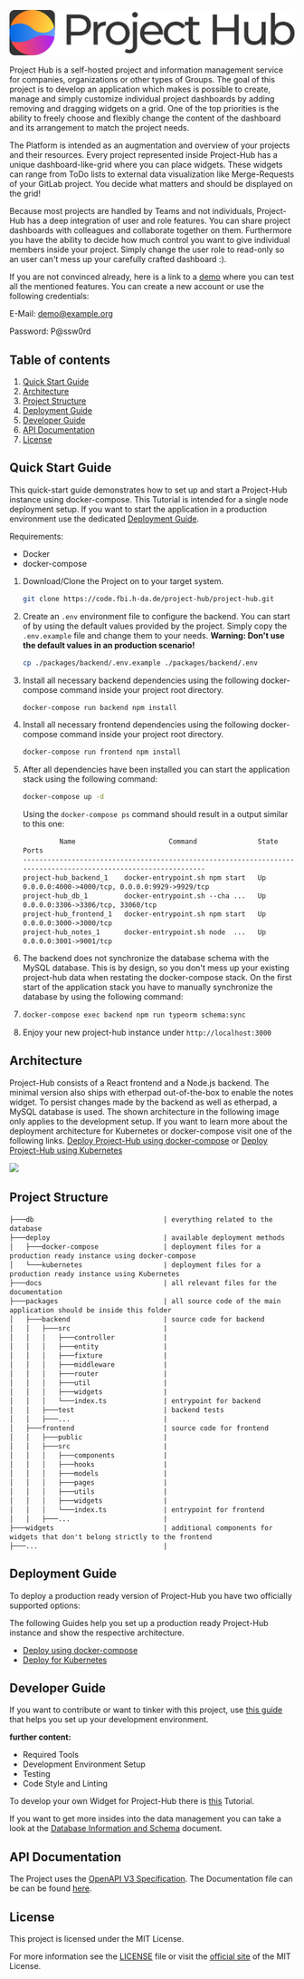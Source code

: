 ![](./docs/logo-full.svg)

Project Hub is a self-hosted project and information management service for companies, organizations or other types of Groups. The goal of this project is to develop an application which makes is possible to create, manage and simply customize individual project dashboards by adding removing and dragging widgets on a grid. One of the top priorities is the ability to freely choose and flexibly change the content of the dashboard and its arrangement to match the project needs.

The Platform is intended as an augmentation and overview of your projects and their resources. Every project represented inside Project-Hub has a unique dashboard-like-grid where you can place widgets. These widgets can range from ToDo lists to external data visualization like Merge-Requests of your GitLab project. You decide what matters and should be displayed on the grid!

Because most projects are handled by Teams and not individuals, Project-Hub has a deep integration of user and role features. You can share project dashboards with colleagues and collaborate together on them. Furthermore you have the ability to decide how much control you want to give individual members inside your project. Simply change the user role to read-only so an user can't mess up your carefully crafted dashboard :).

If you are not convinced already, here is a link to a [demo](https://project-hub.studio) where you can test all the mentioned features. You can create a new account or use the following credentials:

E-Mail: demo@example.org

Password: P@ssw0rd

## Table of contents

1. [Quick Start Guide](#quick-start-guide)
2. [Architecture](#architecture)
3. [Project Structure](#project-structure)
4. [Deployment Guide](#deployment-guide)
5. [Developer Guide](#developer-guide)
6. [API Documentation](#api-documentation)
7. [License](#license)

## Quick Start Guide

This quick-start guide demonstrates how to set up and start a Project-Hub instance using docker-compose. This Tutorial is intended for a single node deployment setup. If you want to start the application in a production environment use the dedicated [Deployment Guide](#deployment-guide).

Requirements:

- Docker
- docker-compose

1. Download/Clone the Project on to your target system.

   ```bash
   git clone https://code.fbi.h-da.de/project-hub/project-hub.git
   ```

2. Create an `.env` environment file to configure the backend. You can start of by using the default values provided by the project. Simply copy the `.env.example` file and change them to your needs. **Warning: Don't use the default values in an production scenario!**

   ```bash
   cp ./packages/backend/.env.example ./packages/backend/.env
   ```

3. Install all necessary backend dependencies using the following docker-compose command inside your project root directory.

   ```bash
   docker-compose run backend npm install
   ```

4. Install all necessary frontend dependencies using the following docker-compose command inside your project root directory.

   ```bash
   docker-compose run frontend npm install
   ```

5. After all dependencies have been installed you can start the application stack using the following command:

   ```bash
   docker-compose up -d
   ```

   Using the `docker-compose ps` command should result in a output similar to this one:

   ```
            Name                       Command               State                       Ports
   ----------------------------------------------------------------------------------------------------------------
   project-hub_backend_1    docker-entrypoint.sh npm start   Up      0.0.0.0:4000->4000/tcp, 0.0.0.0:9929->9929/tcp
   project-hub_db_1         docker-entrypoint.sh --cha ...   Up      0.0.0.0:3306->3306/tcp, 33060/tcp
   project-hub_frontend_1   docker-entrypoint.sh npm start   Up      0.0.0.0:3000->3000/tcp
   project-hub_notes_1      docker-entrypoint.sh node  ...   Up      0.0.0.0:3001->9001/tcp
   ```

6. The backend does not synchronize the database schema with the MySQL database. This is by design, so you don't mess up your existing project-hub data when restating the docker-compose stack. On the first start of the application stack you have to manually synchronize the database by using the following command:

7. ```bash
   docker-compose exec backend npm run typeorm schema:sync
   ```

8. Enjoy your new project-hub instance under `http://localhost:3000`

## Architecture

Project-Hub consists of a React frontend and a Node.js backend. The minimal version also ships with etherpad out-of-the-box to enable the notes widget. To persist changes made by the backend as well as etherpad, a MySQL database is used. The shown architecture in the following image only applies to the development setup. If you want to learn more about the deployment architecture for Kubernetes or docker-compose visit one of the following links. [Deploy Project-Hub using docker-compose](./deploy/docker-compose/README.md) or [Deploy Project-Hub using Kubernetes](./deploy/kubernetes/README.md)

![](./docs/development-architecture.svg)

## Project Structure

```
├───db                                | everything related to the database
├───deploy                            | available deployment methods
│   ├───docker-compose                | deployment files for a production ready instance using docker-compose
│   └───kubernetes                    | deployment files for a production ready instance using Kubernetes
├───docs                              | all relevant files for the documentation
├───packages                          | all source code of the main application should be inside this folder
│   ├───backend                       | source code for backend
│   │   ├───src                       |
│   │   │   ├───controller            |
│   │   │   ├───entity                |
│   │   │   ├───fixture               |
│   │   │   ├───middleware            |
│   │   │   ├───router                |
│   │   │   ├───util                  |
│   │   │   ├───widgets               |
│   │   │   └───index.ts              | entrypoint for backend
│   │   ├───test                      | backend tests
│   │   ├───...                       |
│   ├───frontend                      | source code for frontend
│   │   ├───public                    |
│   │   ├───src                       |
│   │   │   ├───components            |
│   │   │   ├───hooks                 |
│   │   │   ├───models                |
│   │   │   ├───pages                 |
│   │   │   ├───utils                 |
│   │   │   ├───widgets               |
│   │   │   └───index.ts              | entrypoint for frontend
│   │   ├───...                       |
├───widgets                           | additional components for widgets that don't belong strictly to the frontend
├───...                               |
```

## Deployment Guide

To deploy a production ready version of Project-Hub you have two officially supported options:

The following Guides help you set up a production ready Project-Hub instance and show the respective architecture.

- [Deploy using docker-compose](./deploy/docker-compose/README.md)
- [Deploy for Kubernetes](./deploy/kubernetes/README.md)

## Developer Guide

If you want to contribute or want to tinker with this project, use [this guide](./docs/developer-guide.md) that helps you set up your development environment.

**further content:**

- Required Tools
- Development Environment Setup
- Testing
- Code Style and Linting

To develop your own Widget for Project-Hub there is [this](./docs/how-to-create-widgets.md) Tutorial.

If you want to get more insides into the data management you can take a look at the [Database Information and Schema](./db/README.md) document.

## API Documentation

The Project uses the [OpenAPI V3 Specification](http://spec.openapis.org/oas/v3.0.3). The Documentation file can be can be found [here](./docs/openapi.json).

## License

This project is licensed under the MIT License.

For more information see the [LICENSE](./LICENSE) file or visit the [official site](https://spdx.org/licenses/MIT.html) of the MIT License.
